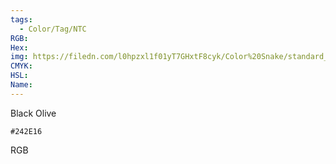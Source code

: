 ```yaml
---
tags:
  - Color/Tag/NTC
RGB:
Hex:
img: https://filedn.com/l0hpzxl1f01yT7GHxtF8cyk/Color%20Snake/standard_csv_to_svg//242E16.svg
CMYK:
HSL:
Name:
---
```

Black Olive
```palette
#242E16
```
RGB
